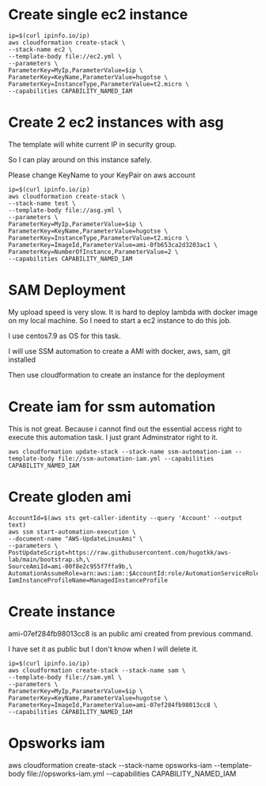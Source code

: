 # Create single ec2 instance

```
ip=$(curl ipinfo.io/ip)
aws cloudformation create-stack \
--stack-name ec2 \
--template-body file://ec2.yml \
--parameters \
ParameterKey=MyIp,ParameterValue=$ip \
ParameterKey=KeyName,ParameterValue=hugotse \
ParameterKey=InstanceType,ParameterValue=t2.micro \
--capabilities CAPABILITY_NAMED_IAM
```

# Create 2 ec2 instances with asg

The template will white current IP in security group.

So I can play around on this instance safely.

Please change KeyName to your KeyPair on aws account

```
ip=$(curl ipinfo.io/ip)
aws cloudformation create-stack \
--stack-name test \
--template-body file://asg.yml \
--parameters \
ParameterKey=MyIp,ParameterValue=$ip \
ParameterKey=KeyName,ParameterValue=hugotse \
ParameterKey=InstanceType,ParameterValue=t2.micro \
ParameterKey=ImageId,ParameterValue=ami-0fb653ca2d3203ac1 \
ParameterKey=NumberOfInstance,ParameterValue=2 \
--capabilities CAPABILITY_NAMED_IAM
```

# SAM Deployment

My upload speed is very slow. It is hard to deploy lambda with docker image on my local machine. So I need to start a ec2 instance to do this job.

I use centos7.9 as OS for this task.

I will use SSM automation to create a AMI with docker, aws, sam, git installed

Then use cloudformation to create an instance for the deployment

# Create iam for ssm automation

This is not great. Because i cannot find out the essential access right to execute this automation task. I just grant Adminstrator right to it.

```
aws cloudformation update-stack --stack-name ssm-automation-iam --template-body file://ssm-automation-iam.yml --capabilities CAPABILITY_NAMED_IAM
```

# Create gloden ami

```
AccountId=$(aws sts get-caller-identity --query 'Account' --output text)
aws ssm start-automation-execution \
--document-name "AWS-UpdateLinuxAmi" \
--parameters \
PostUpdateScript=https://raw.githubusercontent.com/hugotkk/aws-lab/main/bootstrap.sh,\
SourceAmiId=ami-00f8e2c955f7ffa9b,\
AutomationAssumeRole=arn:aws:iam::$AccountId:role/AutomationServiceRole,\
IamInstanceProfileName=ManagedInstanceProfile
```

# Create instance

ami-07ef284fb98013cc8 is an public ami created from previous command. 

I have set it as public but I don't know when I will delete it.

```
ip=$(curl ipinfo.io/ip)
aws cloudformation create-stack --stack-name sam \
--template-body file://sam.yml \
--parameters \
ParameterKey=MyIp,ParameterValue=$ip \
ParameterKey=KeyName,ParameterValue=hugotse \
ParameterKey=ImageId,ParameterValue=ami-07ef284fb98013cc8 \
--capabilities CAPABILITY_NAMED_IAM
```

# Opsworks iam

aws cloudformation create-stack --stack-name opsworks-iam --template-body file://opsworks-iam.yml   --capabilities  CAPABILITY_NAMED_IAM
